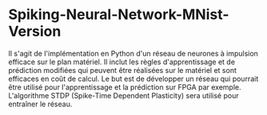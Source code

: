# Spiking-Neural-Network-MNist-Version
Il s'agit de l'implémentation en Python d'un réseau de neurones à impulsion efficace sur le plan matériel. Il inclut les règles d'apprentissage et de prédiction modifiées qui peuvent être réalisées sur le matériel et sont efficaces en coût de calcul. Le but est de développer un réseau qui pourrait être utilisé pour l'apprentissage et la prédiction sur FPGA par exemple.  L'algorithme STDP (Spike-Time Dependent Plasticity) sera utilisé pour entraîner le réseau.  
